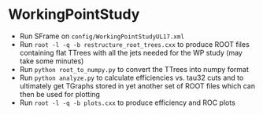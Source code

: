 # WorkingPointStudy

- Run SFrame on `config/WorkingPointStudyUL17.xml`
- Run `root -l -q -b restructure_root_trees.cxx` to produce ROOT files containing flat TTrees with all the jets needed for the WP study (may take some minutes)
- Run `python root_to_numpy.py` to convert the TTrees into numpy format
- Run `python analyze.py` to calculate efficiencies vs. tau32 cuts and to ultimately get TGraphs stored in yet another set of ROOT files which can then be used for plotting
- Run `root -l -q -b plots.cxx` to produce efficiency and ROC plots
